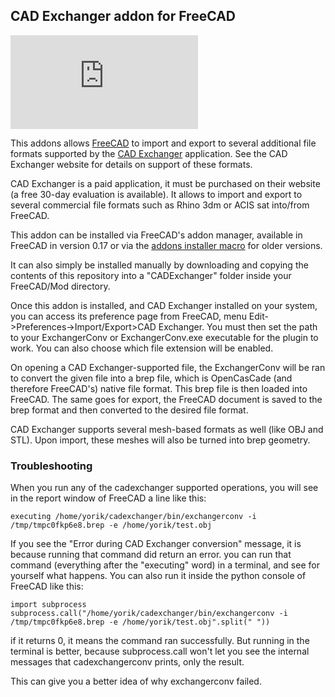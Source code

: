 ## CAD Exchanger addon for FreeCAD

![example](https://forum.freecadweb.org/download/file.php?id=37230)

This addons allows [FreeCAD](http//www.freecadweb.org) to import and export to several additional file formats supported by the [CAD Exchanger](http://cadexchanger.com/) application. See the CAD Exchanger website for details on support of these formats.

CAD Exchanger is a paid application, it must be purchased on their website (a free 30-day evaluation is available). It allows to import and export to several commercial file formats such as Rhino 3dm or ACIS sat into/from FreeCAD.

This addon can be installed via FreeCAD's addon manager, available in FreeCAD in version 0.17 or via the [addons installer macro](https://github.com/FreeCAD/FreeCAD-addons) for older versions.

It can also simply be installed manually by downloading and copying the contents of this repository into a "CADExchanger" folder inside your FreeCAD/Mod directory.

Once this addon is installed, and CAD Exchanger installed on your system, you can access its preference page from FreeCAD, menu Edit->Preferences->Import/Export>CAD Exchanger. You must then set the path to your ExchangerConv or ExchangerConv.exe executable for the plugin to work. You can also choose which file extension will be enabled.

On opening a CAD Exchanger-supported file, the ExchangerConv will be ran to convert the given file into a brep file, which is OpenCasCade (and therefore FreeCAD's) native file format. This brep file is then loaded into FreeCAD. The same goes for export, the FreeCAD document is saved to the brep format and then converted to the desired file format.

CAD Exchanger supports several mesh-based formats as well (like OBJ and STL). Upon import, these meshes will also be turned into brep geometry.

### Troubleshooting

When you run any of the cadexchanger supported operations, you will see in the report window of FreeCAD a line like this:

```
executing /home/yorik/cadexchanger/bin/exchangerconv -i /tmp/tmpc0fkp6e8.brep -e /home/yorik/test.obj
```

If you see the "Error during CAD Exchanger conversion" message, it is because running that command did return an error.
you can run that command (everything after the "executing" word) in a terminal, and see for yourself what happens.
You can also run it inside the python console of FreeCAD like this:

```
import subprocess
subprocess.call("/home/yorik/cadexchanger/bin/exchangerconv -i /tmp/tmpc0fkp6e8.brep -e /home/yorik/test.obj".split(" "))
```

if it returns 0, it means the command ran successfully.
But running in the terminal is better, because subprocess.call won't let you see the internal messages that cadexchangerconv prints, only the result.

This can give you a better idea of why exchangerconv failed.
